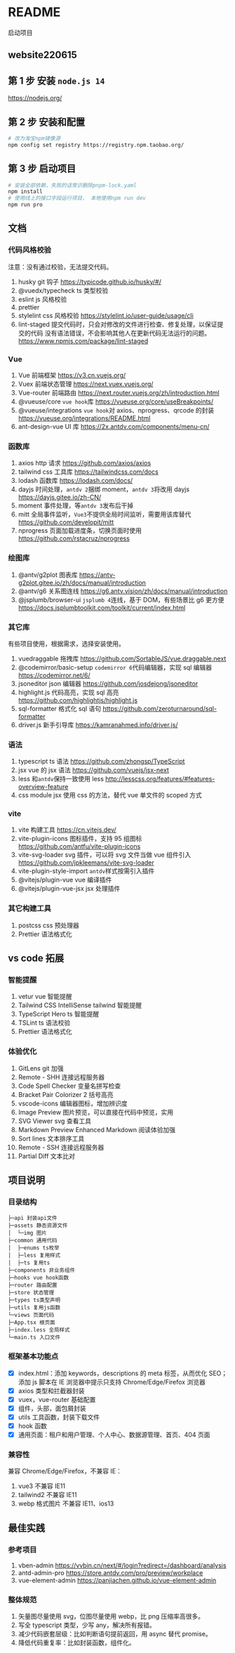 # README

启动项目

## website220615

## 第 1 步 安装 `node.js 14`

https://nodejs.org/

## 第 2 步 安装和配置

```sh
# 改为淘宝npm镜像源
npm config set registry https://registry.npm.taobao.org/
```

## 第 3 步 启动项目

```sh
# 安装全部依赖，失败的话常识删除pnpm-lock.yaml
npm install
# 使用线上的接口字段运行项目， 本地使用npm run dev
npm run pro
```

## 文档

### 代码风格校验

注意：没有通过校验，无法提交代码。

1. husky git 钩子 https://typicode.github.io/husky/#/
2. @vuedx/typecheck ts 类型校验
3. eslint js 风格校验
4. prettier
5. stylelint css 风格校验 https://stylelint.io/user-guide/usage/cli
6. lint-staged 提交代码时，只会对修改的文件进行检查、修复处理，以保证提交的代码
   没有语法错误，不会影响其他人在更新代码无法运行的问题。
   https://www.npmjs.com/package/lint-staged

### Vue

1. Vue 前端框架 https://v3.cn.vuejs.org/
2. Vuex 前端状态管理 https://next.vuex.vuejs.org/
3. Vue-router 前端路由 https://next.router.vuejs.org/zh/introduction.html
4. @vueuse/core `vue hook`库 https://vueuse.org/core/useBreakpoints/
5. @vueuse/integrations `vue hook`对 axios、nprogress、qrcode 的封装
   https://vueuse.org/integrations/README.html
6. ant-design-vue UI 库 https://2x.antdv.com/components/menu-cn/

### 函数库

1. axios http 请求 https://github.com/axios/axios
2. tailwind css 工具库 https://tailwindcss.com/docs
3. lodash 函数库 https://lodash.com/docs/
4. dayjs 时间处理，`antdv 2`捆绑 moment，`antdv 3`将改用 dayjs
   https://dayjs.gitee.io/zh-CN/
5. moment 事件处理，等`antdv 3`发布后干掉
6. mitt 全局事件监听，`Vue3`不提供全局时间监听，需要用该库替代
   https://github.com/developit/mitt
7. nprogress 页面加载进度条，切换页面时使用
   https://github.com/rstacruz/nprogress

### 绘图库

1.  @antv/g2plot 图表库 https://antv-g2plot.gitee.io/zh/docs/manual/introduction
2.  @antv/g6 关系图连线 https://g6.antv.vision/zh/docs/manual/introduction
3.  @jsplumb/browser-ui `jsplumb 4`连线，基于 DOM，有些场景比 g6 更方便
    https://docs.jsplumbtoolkit.com/toolkit/current/index.html

### 其它库

有些项目使用，根据需求，选择安装使用。

1.  vuedraggable 拖拽库 https://github.com/SortableJS/vue.draggable.next
2.  @codemirror/basic-setup `codemirror 6`代码编辑器，实现 sql 编辑器
    https://codemirror.net/6/
3.  jsoneditor json 编辑器 https://github.com/josdejong/jsoneditor
4.  highlight.js 代码高亮，实现 sql 高亮
    https://github.com/highlightjs/highlight.js
5.  sql-formatter 格式化 sql 语句
    https://github.com/zeroturnaround/sql-formatter
6.  driver.js 新手引导库 https://kamranahmed.info/driver.js/

### 语法

1. typescript ts 语法 https://github.com/zhongsp/TypeScript
2. jsx vue 的 jsx 语法 https://github.com/vuejs/jsx-next
3. less 和`antdv`保持一致使用 less
   http://lesscss.org/features/#features-overview-feature
4. css module jsx 使用 css 的方法，替代 vue 单文件的 scoped 方式

### vite

1. vite 构建工具 https://cn.vitejs.dev/
2. vite-plugin-icons 图标插件，支持 95 组图标
   https://github.com/antfu/vite-plugin-icons
3. vite-svg-loader svg 插件，可以将 svg 文件当做 vue 组件引入
   https://github.com/jpkleemans/vite-svg-loader
4. vite-plugin-style-import `antdv`样式按需引入插件
5. @vitejs/plugin-vue vue 编译插件
6. @vitejs/plugin-vue-jsx jsx 处理插件

### 其它构建工具

1. postcss css 预处理器
2. Prettier 语法格式化

## vs code 拓展

### 智能提醒

1. vetur vue 智能提醒
2. Tailwind CSS IntelliSense tailwind 智能提醒
3. TypeScript Hero ts 智能提醒
4. TSLint ts 语法校验
5. Prettier 语法格式化

### 体验优化

1. GitLens git 加强
2. Remote - SHH 连接远程服务器
3. Code Spell Checker 变量名拼写检查
4. Bracket Pair Colorizer 2 括号高亮
5. vscode-icons 编辑器图标，增加辨识度
6. Image Preview 图片预览，可以直接在代码中预览，实用
7. SVG Viewer svg 查看工具
8. Markdown Preview Enhanced Markdown 阅读体验加强
9. Sort lines 文本排序工具
10. Remote - SSH 连接远程服务器
11. Partial Diff 文本比对

## 项目说明

### 目录结构

```
├─api 封装api文件
├─assets 静态资源文件
│  └─img 图片
├─common 通用代码
│  ├─enums ts枚举
│  ├─less 复用样式
│  ├─ts 复用ts
├─components 非业务组件
├─hooks vue hook函数
├─router 路由配置
├─store 状态管理
├─types ts类型声明
├─utils 复用js函数
└─views 页面代码
├─App.tsx 根页面
├─index.less 全局样式
└─main.ts 入口文件
```

### 框架基本功能点

- [x] index.html：添加 keywords，descriptions 的 meta 标签，从而优化 SEO；添加
      js 脚本在 IE 浏览器中提示只支持 Chrome/Edge/Firefox 浏览器
- [x] axios 类型和拦截器封装
- [x] vuex，vue-router 基础配置
- [x] 组件，头部，面包屑封装
- [x] utils 工具函数，封装下载文件
- [x] hook 函数
- [x] 通用页面：租户和用户管理、个人中心、数据源管理、首页、404 页面

### 兼容性

兼容 Chrome/Edge/Firefox，不兼容 IE：

1. vue3 不兼容 IE11
2. tailwind2 不兼容 IE11
3. webp 格式图片 不兼容 IE11、ios13

## 最佳实践

### 参考项目

1. vben-admin https://vvbin.cn/next/#/login?redirect=/dashboard/analysis
2. antd-admin-pro https://store.antdv.com/pro/preview/workplace
3. vue-element-admin https://panjiachen.github.io/vue-element-admin

### 整体规范

1. 矢量图尽量使用 svg，位图尽量使用 webp，比 png 压缩率高很多。
2. 写全 typescript 类型，少写 any，解决所有报错。
3. 减少代码嵌套层级：比如判断语句提前返回，用 async 替代 promise。
4. 降低代码重复率：比如封装函数，组件化。
